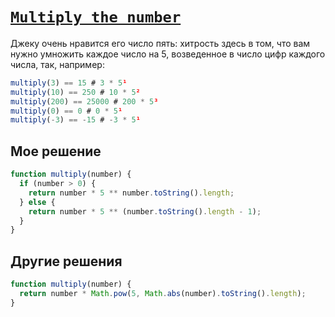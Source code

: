 # [`Multiply the number`](../../index.md)

Джеку очень нравится его число пять: хитрость здесь в том, что вам нужно умножить каждое число на 5, возведенное в число цифр каждого числа, так, например:

```js
multiply(3) == 15 # 3 * 5¹
multiply(10) == 250 # 10 * 5²
multiply(200) == 25000 # 200 * 5³
multiply(0) == 0 # 0 * 5¹
multiply(-3) == -15 # -3 * 5¹
```

## Мое решение

```js
function multiply(number) {
  if (number > 0) {
    return number * 5 ** number.toString().length;
  } else {
    return number * 5 ** (number.toString().length - 1);
  }
}
```

## Другие решения

```js
function multiply(number) {
  return number * Math.pow(5, Math.abs(number).toString().length);
}
```
